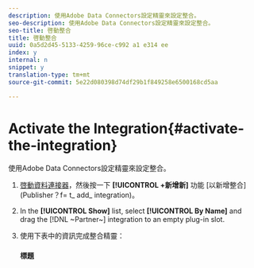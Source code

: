 ```yaml
---
description: 使用Adobe Data Connectors設定精靈來設定整合。
seo-description: 使用Adobe Data Connectors設定精靈來設定整合。
seo-title: 啓動整合
title: 啓動整合
uuid: 0a5d2d45-5133-4259-96ce-c992 a1 e314 ee
index: y
internal: n
snippet: y
translation-type: tm+mt
source-git-commit: 5e22d080398d74df29b1f849258e6500168cd5aa

---
```



# Activate the Integration{#activate-the-integration}

使用Adobe Data Connectors設定精靈來設定整合。

1. [啓動資料連接器](Publisher)，然後按一下 **[!UICONTROL +新增新]** 功能 [以新增整合](Publisher？f= t_ add_ integration)。
1. In the **[!UICONTROL Show]** list, select **[!UICONTROL By Name]** and drag the [!DNL ~Partner~] integration to an empty plug-in slot.
1. 使用下表中的資訊完成整合精靈：

   #### 標題
   |  |  |
   |---|---|

